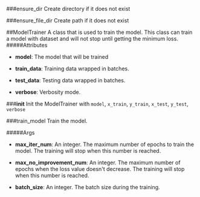 ###ensure_dir
Create directory if it does not exist

###ensure_file_dir
Create path if it does not exist

##ModelTrainer
A class that is used to train the model.
This class can train a model with dataset and will not stop until getting the minimum loss.
#####Attributes
* **model**: The model that will be trained

* **train_data**: Training data wrapped in batches.

* **test_data**: Testing data wrapped in batches.

* **verbose**: Verbosity mode.

###__init__
Init the ModelTrainer with `model`, `x_train`, `y_train`, `x_test`, `y_test`, `verbose`

###train_model
Train the model.

#####Args
* **max_iter_num**: An integer. The maximum number of epochs to train the model.
    The training will stop when this number is reached.

* **max_no_improvement_num**: An integer. The maximum number of epochs when the loss value doesn't decrease.
    The training will stop when this number is reached.

* **batch_size**: An integer. The batch size during the training.

